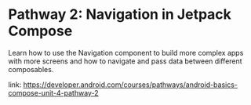 # Pathway 2: Navigation in Jetpack Compose

Learn how to use the Navigation component to build more complex apps with more screens and how to navigate and pass data between different composables.

link: https://developer.android.com/courses/pathways/android-basics-compose-unit-4-pathway-2

